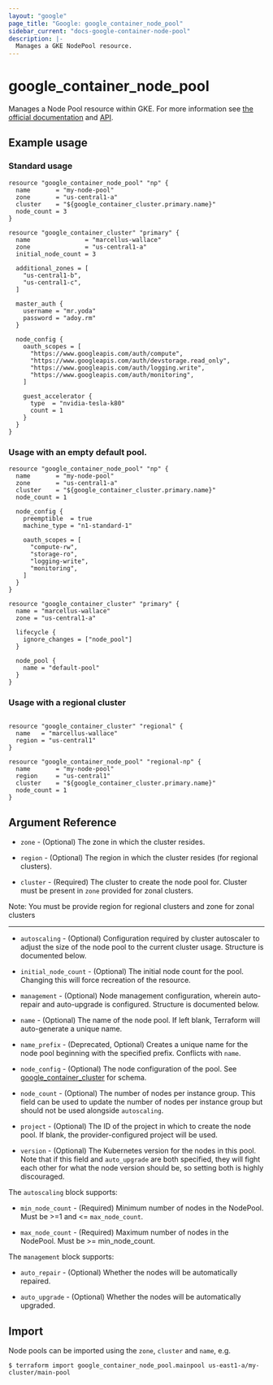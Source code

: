 ```yaml
---
layout: "google"
page_title: "Google: google_container_node_pool"
sidebar_current: "docs-google-container-node-pool"
description: |-
  Manages a GKE NodePool resource.
---
```


# google\_container\_node\_pool

Manages a Node Pool resource within GKE. For more information see
[the official documentation](https://cloud.google.com/container-engine/docs/node-pools)
and
[API](https://cloud.google.com/container-engine/reference/rest/v1/projects.zones.clusters.nodePools).

## Example usage
### Standard usage
```hcl
resource "google_container_node_pool" "np" {
  name       = "my-node-pool"
  zone       = "us-central1-a"
  cluster    = "${google_container_cluster.primary.name}"
  node_count = 3
}

resource "google_container_cluster" "primary" {
  name               = "marcellus-wallace"
  zone               = "us-central1-a"
  initial_node_count = 3

  additional_zones = [
    "us-central1-b",
    "us-central1-c",
  ]

  master_auth {
    username = "mr.yoda"
    password = "adoy.rm"
  }

  node_config {
    oauth_scopes = [
      "https://www.googleapis.com/auth/compute",
      "https://www.googleapis.com/auth/devstorage.read_only",
      "https://www.googleapis.com/auth/logging.write",
      "https://www.googleapis.com/auth/monitoring",
    ]

    guest_accelerator {
      type  = "nvidia-tesla-k80"
      count = 1
    }
  }
}

```
### Usage with an empty default pool.
```hcl
resource "google_container_node_pool" "np" {
  name       = "my-node-pool"
  zone       = "us-central1-a"
  cluster    = "${google_container_cluster.primary.name}"
  node_count = 1

  node_config {
    preemptible  = true
    machine_type = "n1-standard-1"

    oauth_scopes = [
      "compute-rw",
      "storage-ro",
      "logging-write",
      "monitoring",
    ]
  }
}

resource "google_container_cluster" "primary" {
  name = "marcellus-wallace"
  zone = "us-central1-a"

  lifecycle {
    ignore_changes = ["node_pool"]
  }

  node_pool {
    name = "default-pool"
  }
}

```

### Usage with a regional cluster

```hcl

resource "google_container_cluster" "regional" {
  name   = "marcellus-wallace"
  region = "us-central1"
}

resource "google_container_node_pool" "regional-np" {
  name       = "my-node-pool"
  region     = "us-central1"
  cluster    = "${google_container_cluster.primary.name}"
  node_count = 1
}

```

## Argument Reference

* `zone` - (Optional) The zone in which the cluster resides.

* `region` - (Optional) The region in which the cluster resides (for regional clusters).

* `cluster` - (Required) The cluster to create the node pool for.  Cluster must be present in `zone` provided for zonal clusters.

Note: You must be provide region for regional clusters and zone for zonal clusters

- - -

* `autoscaling` - (Optional) Configuration required by cluster autoscaler to adjust
    the size of the node pool to the current cluster usage. Structure is documented below.

* `initial_node_count` - (Optional) The initial node count for the pool. Changing this will force
    recreation of the resource.

* `management` - (Optional) Node management configuration, wherein auto-repair and
    auto-upgrade is configured. Structure is documented below.

* `name` - (Optional) The name of the node pool. If left blank, Terraform will
    auto-generate a unique name.

* `name_prefix` - (Deprecated, Optional) Creates a unique name for the node pool beginning
    with the specified prefix. Conflicts with `name`.

* `node_config` - (Optional) The node configuration of the pool. See
    [google_container_cluster](container_cluster.html) for schema.

* `node_count` - (Optional) The number of nodes per instance group. This field can be used to
    update the number of nodes per instance group but should not be used alongside `autoscaling`.

* `project` - (Optional) The ID of the project in which to create the node pool. If blank,
    the provider-configured project will be used.

* `version` - (Optional) The Kubernetes version for the nodes in this pool. Note that if this field
    and `auto_upgrade` are both specified, they will fight each other for what the node version should
    be, so setting both is highly discouraged.

The `autoscaling` block supports:

* `min_node_count` - (Required) Minimum number of nodes in the NodePool. Must be >=1 and
    <= `max_node_count`.

* `max_node_count` - (Required) Maximum number of nodes in the NodePool. Must be >= min_node_count.

The `management` block supports:

* `auto_repair` - (Optional) Whether the nodes will be automatically repaired.

* `auto_upgrade` - (Optional) Whether the nodes will be automatically upgraded.

## Import

Node pools can be imported using the `zone`, `cluster` and `name`, e.g.

```
$ terraform import google_container_node_pool.mainpool us-east1-a/my-cluster/main-pool
```
